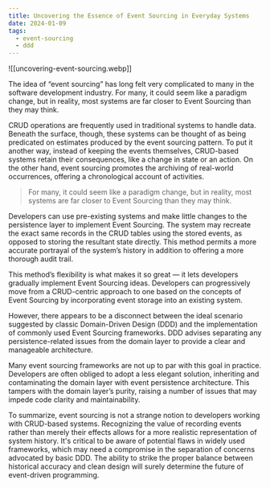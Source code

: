 ```yaml
---
title: Uncovering the Essence of Event Sourcing in Everyday Systems
date: 2024-01-09
tags:
  - event-sourcing
  - ddd
---
```


![[uncovering-event-sourcing.webp]]

The idea of “event sourcing” has long felt very complicated to many in the software development industry. For many, it could seem like a paradigm change, but in reality, most systems are far closer to Event Sourcing than they may think.

CRUD operations are frequently used in traditional systems to handle data. Beneath the surface, though, these systems can be thought of as being predicated on estimates produced by the event sourcing pattern. To put it another way, instead of keeping the events themselves, CRUD-based systems retain their consequences, like a change in state or an action. On the other hand, event sourcing promotes the archiving of real-world occurrences, offering a chronological account of activities.

> For many, it could seem like a paradigm change, but in reality, most systems are far closer to Event Sourcing than they may think.

Developers can use pre-existing systems and make little changes to the persistence layer to implement Event Sourcing. The system may recreate the exact same records in the CRUD tables using the stored events, as opposed to storing the resultant state directly. This method permits a more accurate portrayal of the system’s history in addition to offering a more thorough audit trail.

This method’s flexibility is what makes it so great — it lets developers gradually implement Event Sourcing ideas. Developers can progressively move from a CRUD-centric approach to one based on the concepts of Event Sourcing by incorporating event storage into an existing system.

However, there appears to be a disconnect between the ideal scenario suggested by classic Domain-Driven Design (DDD) and the implementation of commonly used Event Sourcing frameworks. DDD advises separating any persistence-related issues from the domain layer to provide a clear and manageable architecture.

Many event sourcing frameworks are not up to par with this goal in practice. Developers are often obliged to adopt a less elegant solution, inheriting and contaminating the domain layer with event persistence architecture. This tampers with the domain layer’s purity, raising a number of issues that may impede code clarity and maintainability.

To summarize, event sourcing is not a strange notion to developers working with CRUD-based systems. Recognizing the value of recording events rather than merely their effects allows for a more realistic representation of system history. It's critical to be aware of potential flaws in widely used frameworks, which may need a compromise in the separation of concerns advocated by basic DDD. The ability to strike the proper balance between historical accuracy and clean design will surely determine the future of event-driven programming.
